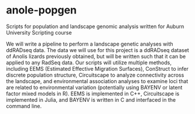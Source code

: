 # anole-popgen
Scripts for population and landscape genomic analysis written for Auburn University Scripting course

We will write a pipeline to perform a landscape genetic analyses with ddRADseq data. The data we will use for this project is a ddRADseq dataset of Anolis lizards previously obtained, but will be written such that it can be applied to any RadSeq data. Our scripts will utilize multiple methods, including EEMS (Estimated Effective Migration Surfaces), ConStruct to infer discrete population structure, Circuitscape to analyze connectivity across the landscape, and environmental association analyses to examine loci that are related to environmental variation (potentially using BAYENV or latent factor mixed models in R). EEMS is implemented in C++, Circuitscape is implemented in Julia, and BAYENV is written in C and interfaced in the command line.

